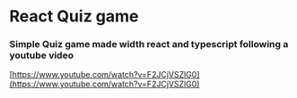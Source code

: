 # React Quiz game
### Simple Quiz game made width react and typescript following a youtube video
[https://www.youtube.com/watch?v=F2JCjVSZlG0](https://www.youtube.com/watch?v=F2JCjVSZlG0)
